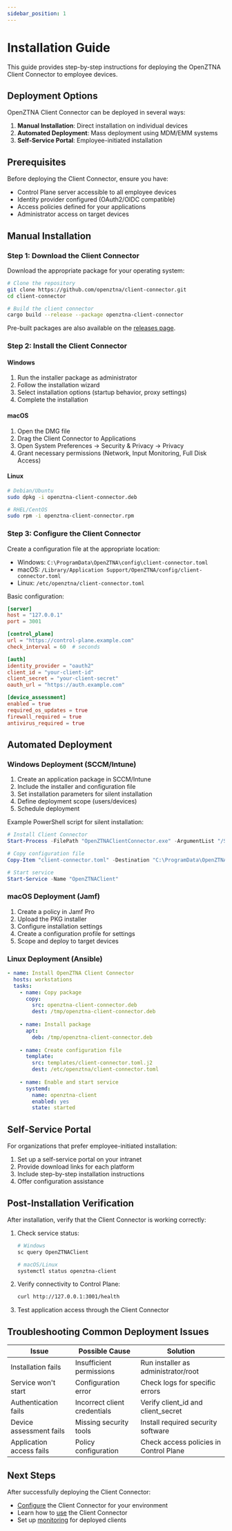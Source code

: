 ```yaml
---
sidebar_position: 1
---
```


# Installation Guide

This guide provides step-by-step instructions for deploying the OpenZTNA Client Connector to employee devices.

## Deployment Options

OpenZTNA Client Connector can be deployed in several ways:

1. **Manual Installation**: Direct installation on individual devices
2. **Automated Deployment**: Mass deployment using MDM/EMM systems
3. **Self-Service Portal**: Employee-initiated installation

## Prerequisites

Before deploying the Client Connector, ensure you have:

- Control Plane server accessible to all employee devices
- Identity provider configured (OAuth2/OIDC compatible)
- Access policies defined for your applications
- Administrator access on target devices

## Manual Installation

### Step 1: Download the Client Connector

Download the appropriate package for your operating system:

```bash
# Clone the repository
git clone https://github.com/openztna/client-connector.git
cd client-connector

# Build the client connector
cargo build --release --package openztna-client-connector
```

Pre-built packages are also available on the [releases page](https://github.com/openztna/client-connector/releases).

### Step 2: Install the Client Connector

#### Windows

1. Run the installer package as administrator
2. Follow the installation wizard
3. Select installation options (startup behavior, proxy settings)
4. Complete the installation

#### macOS

1. Open the DMG file
2. Drag the Client Connector to Applications
3. Open System Preferences → Security & Privacy → Privacy
4. Grant necessary permissions (Network, Input Monitoring, Full Disk Access)

#### Linux

```bash
# Debian/Ubuntu
sudo dpkg -i openztna-client-connector.deb

# RHEL/CentOS
sudo rpm -i openztna-client-connector.rpm
```

### Step 3: Configure the Client Connector

Create a configuration file at the appropriate location:

- Windows: `C:\ProgramData\OpenZTNA\config\client-connector.toml`
- macOS: `/Library/Application Support/OpenZTNA/config/client-connector.toml`
- Linux: `/etc/openztna/client-connector.toml`

Basic configuration:

```toml
[server]
host = "127.0.0.1"
port = 3001

[control_plane]
url = "https://control-plane.example.com"
check_interval = 60  # seconds

[auth]
identity_provider = "oauth2"
client_id = "your-client-id"
client_secret = "your-client-secret"
oauth_url = "https://auth.example.com"

[device_assessment]
enabled = true
required_os_updates = true
firewall_required = true
antivirus_required = true
```

## Automated Deployment

### Windows Deployment (SCCM/Intune)

1. Create an application package in SCCM/Intune
2. Include the installer and configuration file
3. Set installation parameters for silent installation
4. Define deployment scope (users/devices)
5. Schedule deployment

Example PowerShell script for silent installation:

```powershell
# Install Client Connector
Start-Process -FilePath "OpenZTNAClientConnector.exe" -ArgumentList "/S" -Wait

# Copy configuration file
Copy-Item "client-connector.toml" -Destination "C:\ProgramData\OpenZTNA\config\"

# Start service
Start-Service -Name "OpenZTNAClient"
```

### macOS Deployment (Jamf)

1. Create a policy in Jamf Pro
2. Upload the PKG installer
3. Configure installation settings
4. Create a configuration profile for settings
5. Scope and deploy to target devices

### Linux Deployment (Ansible)

```yaml
- name: Install OpenZTNA Client Connector
  hosts: workstations
  tasks:
    - name: Copy package
      copy:
        src: openztna-client-connector.deb
        dest: /tmp/openztna-client-connector.deb
        
    - name: Install package
      apt:
        deb: /tmp/openztna-client-connector.deb
        
    - name: Create configuration file
      template:
        src: templates/client-connector.toml.j2
        dest: /etc/openztna/client-connector.toml
        
    - name: Enable and start service
      systemd:
        name: openztna-client
        enabled: yes
        state: started
```

## Self-Service Portal

For organizations that prefer employee-initiated installation:

1. Set up a self-service portal on your intranet
2. Provide download links for each platform
3. Include step-by-step installation instructions
4. Offer configuration assistance

## Post-Installation Verification

After installation, verify that the Client Connector is working correctly:

1. Check service status:
   ```bash
   # Windows
   sc query OpenZTNAClient
   
   # macOS/Linux
   systemctl status openztna-client
   ```

2. Verify connectivity to Control Plane:
   ```bash
   curl http://127.0.0.1:3001/health
   ```

3. Test application access through the Client Connector

## Troubleshooting Common Deployment Issues

| Issue | Possible Cause | Solution |
|-------|---------------|----------|
| Installation fails | Insufficient permissions | Run installer as administrator/root |
| Service won't start | Configuration error | Check logs for specific errors |
| Authentication fails | Incorrect client credentials | Verify client_id and client_secret |
| Device assessment fails | Missing security tools | Install required security software |
| Application access fails | Policy configuration | Check access policies in Control Plane |

## Next Steps

After successfully deploying the Client Connector:

- [Configure](./configuration) the Client Connector for your environment
- Learn how to [use](./usage) the Client Connector
- Set up [monitoring](../guides/monitoring) for deployed clients